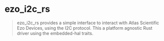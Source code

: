 # ezo_i2c_rs
> ezo_i2c_rs provides a simple interface to interact with Atlas Scientific Ezo Devices, using the I2C protocol.
> This a platform agnostic Rust driver using the embedded-hal traits.
